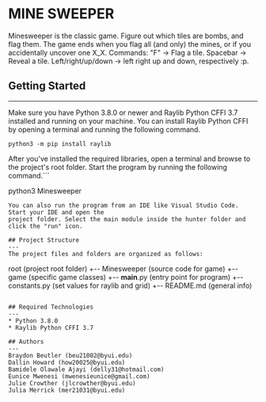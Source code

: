 # MINE SWEEPER
Minesweeper is the classic game. Figure out which tiles are bombs, and flag them. The game ends when you flag all (and only) the mines, or if you accidentally uncover one X_X.
Commands:
	"F" -> Flag a tile.
	Spacebar -> Reveal a tile.
	Left/right/up/down -> left right up and down, respectively :p.


## Getting Started
---
Make sure you have Python 3.8.0 or newer and Raylib Python CFFI 3.7 installed and running on your machine. You can install Raylib Python CFFI by opening a terminal and running the following command.
```
python3 -m pip install raylib
```
After you've installed the required libraries, open a terminal and browse to the project's root folder. Start the program by running the following command.```

python3 Minesweeper
```
You can also run the program from an IDE like Visual Studio Code. Start your IDE and open the 
project folder. Select the main module inside the hunter folder and click the "run" icon.

## Project Structure
---
The project files and folders are organized as follows:
```
root                    (project root folder)
+-- Minesweeper               (source code for game)
  +-- game              (specific game classes)
  +-- __main__.py       (entry point for program)
  +-- constants.py 	(set values for raylib and grid)
+-- README.md           (general info)
```

## Required Technologies
---
* Python 3.8.0
* Raylib Python CFFI 3.7

## Authors
---
Braydon Beutler (beu21002@byui.edu)
Dallin Howard (how20025@byui.edu)
Bamidele Olawale Ajayi (delly31@hotmail.com)
Eunice Mwenesi (mwenesieunice@gmail.com)
Julie Crowther (jlcrowther@byui.edu)
Julia Merrick (mer21031@byui.edu)
